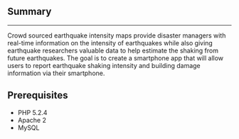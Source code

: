 ## Summary
<hr/>
Crowd sourced earthquake intensity maps provide disaster managers with real-time information on the intensity
of earthquakes while also giving earthquake researchers valuable data to help estimate the shaking from future earthquakes.
The goal is to create a smartphone app that will allow users to report earthquake shaking intensity and building damage information
via their smartphone.

## Prerequisites
* PHP 5.2.4
* Apache 2
* MySQL



